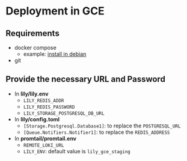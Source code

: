 # Deployment in GCE
## Requirements
- docker compose
  - example: [install in debian](https://docs.docker.com/engine/install/debian/)
- git

## Provide the necessary URL and Password
- In **lily/lily.env**
  - `LILY_REDIS_ADDR`
  - `LILY_REDIS_PASSWORD`
  - `LILY_STORAGE_POSTGRESQL_DB_URL`
- In **lily/config.toml**
  - `[Storage.Postgresql.Database1]`: to replace the `POSTGRESQL_URL` 
  - `[Queue.Notifiers.Notifier1]`: to replace the `REDIS_ADDRESS`
- In **promtail/promtail.env**
  - `REMOTE_LOKI_URL`
  - `LILY_ENV`: default value is `lily_gce_staging`
